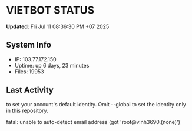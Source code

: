 # VIETBOT STATUS
**Updated**: Fri Jul 11 08:36:30 PM +07 2025

## System Info
- IP: 103.77.172.150
- Uptime: up 6 days, 23 minutes
- Files: 19953

## Last Activity

to set your account's default identity.
Omit --global to set the identity only in this repository.

fatal: unable to auto-detect email address (got 'root@vinh3690.(none)')
